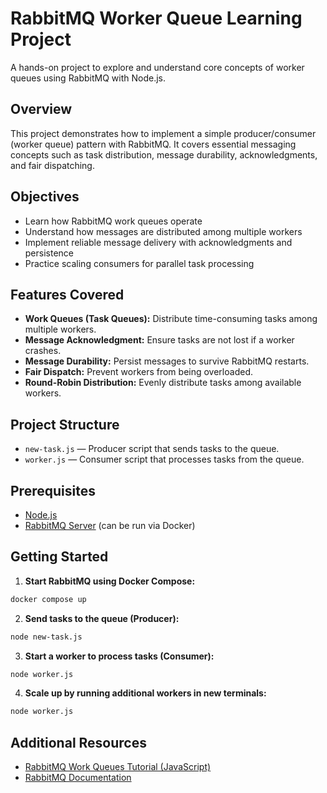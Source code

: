 # RabbitMQ Worker Queue Learning Project

A hands-on project to explore and understand core concepts of worker queues using RabbitMQ with Node.js.

## Overview

This project demonstrates how to implement a simple producer/consumer (worker queue) pattern with RabbitMQ. It covers essential messaging concepts such as task distribution, message durability, acknowledgments, and fair dispatching.

## Objectives

- Learn how RabbitMQ work queues operate
- Understand how messages are distributed among multiple workers
- Implement reliable message delivery with acknowledgments and persistence
- Practice scaling consumers for parallel task processing

## Features Covered

- **Work Queues (Task Queues):** Distribute time-consuming tasks among multiple workers.
- **Message Acknowledgment:** Ensure tasks are not lost if a worker crashes.
- **Message Durability:** Persist messages to survive RabbitMQ restarts.
- **Fair Dispatch:** Prevent workers from being overloaded.
- **Round-Robin Distribution:** Evenly distribute tasks among available workers.

## Project Structure

- `new-task.js` — Producer script that sends tasks to the queue.
- `worker.js` — Consumer script that processes tasks from the queue.

## Prerequisites

- [Node.js](https://nodejs.org/)
- [RabbitMQ Server](https://www.rabbitmq.com/download.html) (can be run via Docker)

## Getting Started

1. **Start RabbitMQ using Docker Compose:**
  ```sh
  docker compose up
  ```

2. **Send tasks to the queue (Producer):**
  ```sh
  node new-task.js
  ```

3. **Start a worker to process tasks (Consumer):**
  ```sh
  node worker.js
  ```

4. **Scale up by running additional workers in new terminals:**
  ```sh
  node worker.js
  ```

## Additional Resources

- [RabbitMQ Work Queues Tutorial (JavaScript)](https://www.rabbitmq.com/tutorials/tutorial-two-javascript.html)
- [RabbitMQ Documentation](https://www.rabbitmq.com/documentation.html)
